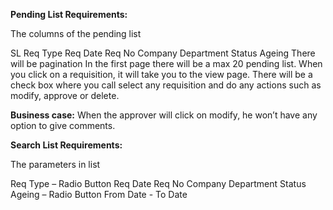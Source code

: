 **Pending List Requirements:**

The columns of the pending list

SL
Req Type 
Req Date
Req No
Company
Department
Status
Ageing 
There will be pagination
In the first page there will be a max 20 pending list.
When you click on a requisition, it will take you to the view page.
There will be a check box where you call select any requisition and do any actions such as modify, approve or delete.

**Business case:**
When the approver will click on modify, he won’t have any option to give comments.


**Search List Requirements:**

The parameters in list

Req Type – Radio Button
Req Date
Req No
Company
Department
Status
Ageing – Radio Button
From Date - To Date
